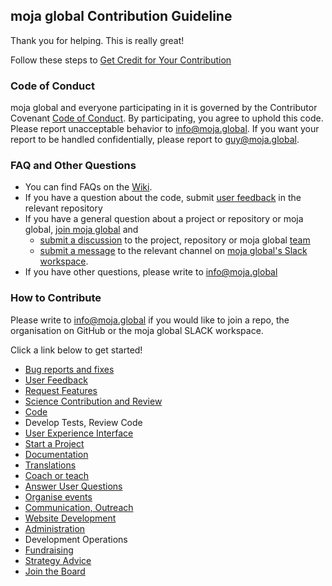 ## moja global Contribution Guideline

Thank you for helping. This is really great!    

Follow these steps to [Get Credit for Your Contribution](https://github.com/moja-global/About-moja-global/blob/master/Contributing/How-to-Get-Credit-for-Your-Contribution.md)


### Code of Conduct
moja global and everyone participating in it is governed by the Contributor Covenant [Code of Conduct](https://github.com/moja-global/.github/blob/master/CODE_OF_CONDUCT.md). By participating, you agree to uphold this code. Please report unacceptable behavior to info@moja.global. If you want your report to be handled confidentially, please report to guy@moja.global. 


### FAQ and Other Questions  

* You can find FAQs on the [Wiki](https://github.com/moja.global/.github/wiki).  
* If you have a question about the code, submit [user feedback](https://github.com/moja-global/About-moja-global/blob/master/Contributing/How-to-Provide-User-Feedback.md) in the relevant repository  
* If you have a general question about a project or repository or moja global, [join moja global](https://github.com/moja-global/About-moja-global/blob/master/Contributing/How-to-Join-moja-global.md) and 
    * [submit a discussion](https://help.github.com/en/articles/about-team-discussions) to the project, repository or moja global [team](https://github.com/orgs/moja-global/teams)
    * [submit a message](https://get.slack.help/hc/en-us/categories/200111606#send-messages) to the relevant channel on [moja global's Slack workspace](mojaglobal.slack.com). 
* If you have other questions, please write to info@moja.global   



### How to Contribute
Please write to info@moja.global if you would like to join a repo, the organisation on GitHub or the moja global SLACK workspace.  
  
Click a link below to get started!



*   [Bug reports and fixes](https://github.com/moja-global/.github/blob/master/Contributing/How-to-Report-Bugs.md)
*   [User Feedback](https://github.com/moja-global/.github/blob/master/Contributing/How-to-Provide-User-Feedback.md)
*   [Request Features](https://github.com/moja-global/.github/blob/master/Contributing/How-to-Request-a-New-Feature.md)
*   [Science Contribution and Review](https://github.com/moja-global/About-moja-global/blob/master/Contributing/How-to-Contribute-Review-Science-Design.md)
*   [Code](https://github.com/moja-global/About-moja-global/blob/master/Contributing/How-to-Contribute-Code.md) 
*   Develop Tests, Review Code
*   [User Experience Interface](https://github.com/moja-global/About-moja-global/blob/master/Contributing/How-to-Improve-the-User-Interface.md)
*   [Start a Project](https://github.com/moja-global/.github/blob/master/Contributing/How-to-Start-a-New-Project.md)
*   [Documentation](https://github.com/moja-global/About-moja-global/blob/master/Contributing/How-to-Document-Your-Contribution.md)
*   [Translations](https://github.com/moja-global/About-moja-global/blob/master/Contributing/How-to-Provide-Translations.md)
*   [Coach or teach](https://github.com/moja-global/About-moja-global/blob/master/Contributing/How-to-Coach-New-Contributors.md) 
*   [Answer User Questions](https://github.com/moja-global/About-moja-global/blob/master/Contributing/How-to-Answer-User-Questions.md)
*   [Organise events](https://github.com/moja-global/About-moja-global/blob/master/Contributing/How-to-Organise-Events.md)
*   [Communication, Outreach](https://github.com/moja-global/About-moja-global/blob/master/Contributing/How-to-Assist-with-Comms.md)
*   [Website Development](https://github.com/moja-global/About-moja-global/blob/master/Contributing/How-to-Improve-the-Website.md)
*   [Administration](https://github.com/moja-global/About-moja-global/blob/master/Contributing/How-to-Assist-with-Admin.md)
*   Development Operations
*   [Fundraising](https://github.com/moja-global/About-moja-global/blob/master/Contributing/How-to-Assist-with-Fundraising.md)
*   [Strategy Advice](https://github.com/moja-global/.github/blob/master/Contributing/How-to-Provide-Strategic-Advice.md)
*   [Join the Board](https://github.com/moja-global/About-moja-global/blob/master/Contributing/How-to-Join-the-Strategy-Board.md)
